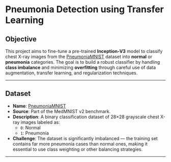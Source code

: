 # Pneumonia Detection using Transfer Learning

## Objective

This project aims to fine-tune a pre-trained **Inception-V3** model to classify chest X-ray images from the [PneumoniaMNIST](https://medmnist.com/) dataset into **normal** or **pneumonia** categories. The goal is to build a robust classifier by handling **class imbalance** and minimizing **overfitting** through careful use of data augmentation, transfer learning, and regularization techniques.

---

## Dataset

- **Name**: [PneumoniaMNIST](https://medmnist.com/)
- **Source**: Part of the MedMNIST v2 benchmark.
- **Description**: A binary classification dataset of 28×28 grayscale chest X-ray images labeled as:
  - `0`: Normal
  - `1`: Pneumonia
- **Challenge**: The dataset is significantly imbalanced — the training set contains far more pneumonia cases than normal ones, making it essential to use class weighting or other balancing strategies.

---

